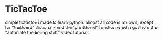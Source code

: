 # TicTacToe

simple tictactoe i made to learn python.
almost all code is my own, except for "theBoard" dictionary and the "printBoard" function which i got from the "automate the boring stuff" video tutorial.
